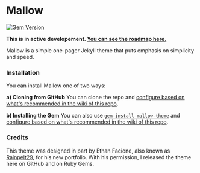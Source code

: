 # Mallow

[![Gem Version](https://badge.fury.io/rb/mallow-theme.svg)](https://badge.fury.io/rb/mallow-theme)

**This is in active developement. [You can see the roadmap here.](https://trello.com/b/6uBEAJwj)**

Mallow is a simple one-pager Jekyll theme that puts emphasis on simplicity and speed.

### Installation

You can install Mallow one of two ways:

**a) Cloning from GitHub**
You can clone the repo and [configure based on what's recommended in the wiki of this repo](https://github.com/doamatto/mallow-theme/wiki/Configuration).

**b) Installing the Gem**
You can also use [`gem install mallow-theme`](https://rubygems.org/gems/mallow-theme) and [configure based on what's recommended in the wiki of this repo](https://github.com/doamatto/mallow-theme/wiki/Configuration).

### Credits

This theme was designed in part by Ethan Facione, also known as [Rainpelt29](https://rainpelt29.github.io), for his new portfolio. With his permission, I released the theme here on GitHub and on Ruby Gems.
